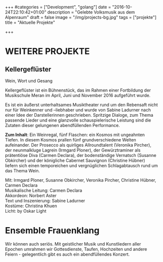+++
#categories = ["Development", "golang"]
date = "2016-10-24T22:10:42+01:00"
description = "Gelebte Volksmusik aus dem Alpenraum"
draft = false
image = "/img/projects-bg.jpg"
tags = ["projekte"]
title = "Aktuelle Projekte"

+++

# WEITERE PROJEKTE

## Kellergeflüster

Wein, Wort und Gesang

Kellergeflüster ist ein Bühnenstück, das im Rahmen einer Fortbildung der
Musikschule Meran im April, Juni und November 2016 aufgeführt wurde.

Es ist ein äußerst unterhaltsames Musiktheater rund um den Rebensaft nicht nur
für Weinkenner und –liebhaber und wurde von Sabine Ladurner nach einer Idee der
Darstellerinnen geschrieben. Spritzige Dialoge, zum Thema passende Lieder und
eine glanzvolle schauspielerische Leistung sind die Zutaten dieser gelungenen
abendfüllenden Performance.

**Zum Inhalt**:
Ein Weinregal, fünf Flaschen: ein Kosmos mit ungeahnten Tiefen.
In diesem Kosmos prallen fünf grundverschiedene Welten aufeinander.
Der Prosecco als quirliges Allroundtalent (Veronika Pircher),
der neunmalkluge Lagrein (Irmgard Ploner),
der Gewürztraminer als prätentiöse Diva (Carmen Declara),
der bodenständige Vernatsch (Susanne Obkircher)
und der königliche Cabernet Sauvignon (Christine Hübner)
liefern sich einen temporeichen und vergnüglichen Schlagabtausch rund um das Thema Wein.

Mit: Irmgard Ploner, Susanne Obkircher, Veronika Pircher, Christine Hübner, Carmen Declara  
Musikalische Leitung: Carmen Declara  
Akkordeon: Norbert Aster  
Text und Inszenierung: Sabine Ladurner  
Kostüme: Christina Khuen  
Licht: by Oskar Light


# Ensemble Frauenklang

Wir können auch seriös.
Mit geistlicher Musik und Kunstliedern aller Epochen umrahmen wir Gottesdienste, Taufen,
Hochzeiten und andere Feiern - gelegentlich gibt es auch ein abendfüllendes Konzert.
